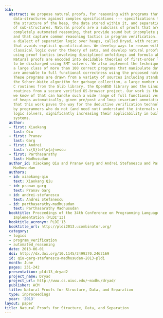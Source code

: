 ```yaml
---
bib:
  abstract: We propose natural proofs, for reasoning with programs that manipulate
    data-structures against complex specifications --- specifications that describe
    the structure of the heap, the data stored within it, and separation and framing
    of sub-structures. Natural proofs are a subclass of proofs that are amenable to
    completely automated reasoning, that provide sound but incomplete procedures,
    and that capture common reasoning tactics in program verification. We develop
    a dialect of separation logic over heaps, called Dryad, with recursive definitions
    that avoids explicit quantification. We develop ways to reason with heaplets using
    classical logic over the theory of sets, and develop natural proofs for reasoning
    using proof tactics involving disciplined unfoldings and formula abstractions.
    Natural proofs are encoded into decidable theories of first-order logic so as
    to be discharged using SMT solvers. We also implement the technique and show that
    a large class of more than 100 correct programs that manipulate data-structures
    are amenable to full functional correctness using the proposed natural proof method.
    These programs are drawn from a variety of sources including standard data-structures,
    the Schorr-Waite algorithm for garbage collection, a large number of low-level
    C routines from the Glib library, the OpenBSD library and the Linux kernel, and
    routines from a secure verified OS-browser project. Our work is the first that
    we know of that can handle such a wide range of full functional verification properties
    of heaps automatically, given pre/post and loop invariant annotations. We believe
    that this work paves the way for the deductive verification technology to be used
    by programmers who do not (and need not) understand the internals of the underlying
    logic solvers, significantly increasing their applicability in building reliable
    systems.
  author:
  - first: Xiaokang
    last: Qiu
  - first: Pranav
    last: Garg
  - first: Andrei
    last: \c{S}tef\u{a}nescu
  - first: Parthasarathy
    last: Madhusudan
  author_id: Xiaokang Qiu and Pranav Garg and Andrei Stefanescu and Parthasarathy
    Madhusudan
  authors:
  - id: xiaokang-qiu
    text: Xiaokang Qiu
  - id: pranav-garg
    text: Pranav Garg
  - id: andrei-stefanescu
    text: Andrei Stefanescu
  - id: parthasarathy-madhusudan
    text: Parthasarathy Madhusudan
  booktitle: Proceedings of the 34th Conference on Programming Language Design and
    Implementation (PLDI'13)
  booktitle_acronym: PLDI'13
  booktitle_url: http://pldi2013.ucombinator.org/
  category:
  - logics
  - program_verification
  - automated_reasoning
  date: 2013-06-01
  doi: http://dx.doi.org/10.1145/2499370.2462169
  id: qiu-garg-stefanescu-madhusudan-2013-pldi
  month: June
  pages: 231-242
  presentation: pldi13_dryad2
  project_name: Dryad
  project_url: http://www.cs.uiuc.edu/~madhu/dryad/
  publisher: ACM
  title: Natural Proofs for Structure, Data, and Separation
  type: inproceedings
  year: '2013'
layout: paper
title: Natural Proofs for Structure, Data, and Separation
---
```

